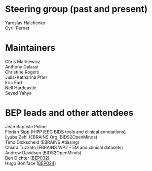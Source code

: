 # Steering group (past and present)

Yaroslav Halchenko  
Cyril Pernet

# Maintainers

Chris Markiewicz  
Anthony Galassi  
Christine Rogers  
Julia-Katharina Pfarr   
Eric Earl  
Nell Hardcastle  
Seyed Yahya  

# BEP leads and other attendees

Jean Baptiste Poline  
Florian Sipp (HIPP iEEG BIDS tools and clinical annotations)  
Lyuba Zehl  (EBRAINS Org, BIDS2OpenMinds)  
Timo Dickscheid (EBRAINS Atlasing)   
Chiara Tuzzato (EBRAINS WP2 - 5M and clinical datasets)  
Andrew Davidson (BIDS2OpenMinds)  
Ben Dichter ([BEP032](https://bids.neuroimaging.io/extensions/beps/bep_032.html))  
Hugo Boniface ([BEP024](https://bids.neuroimaging.io/extensions/beps/bep_024.html))
